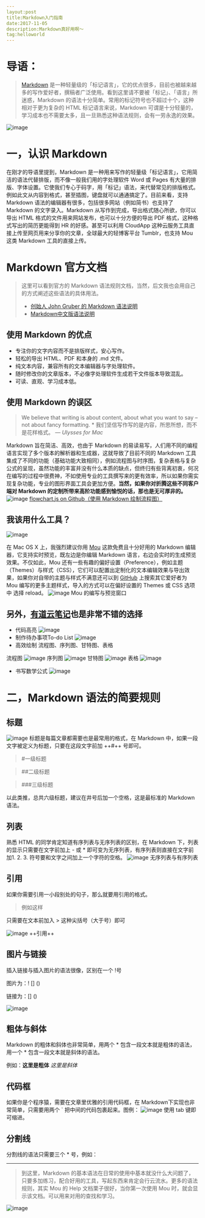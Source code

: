 ```yaml
---
layout:post
title:Markdown入门指南
date:2017-11-05  
description:Markdown真好用啊～
tag:helloworld
---
```


# 导语：
> [Markdown](http://zh.wikipedia.org/wiki/Markdown) 是一种轻量级的「标记语言」，它的优点很多，目前也被越来越多的写作爱好者，撰稿者广泛使用。看到这里请不要被「标记」、「语言」所迷惑，Markdown 的语法十分简单。常用的标记符号也不超过十个，这种相对于更为复杂的 HTML 标记语言来说，Markdown 可谓是十分轻量的，学习成本也不需要太多，且一旦熟悉这种语法规则，会有一劳永逸的效果。

![image](http://ww3.sinaimg.cn/large/6aee7dbbjw1eqft66xcg3j21kw12mdub.jpg)
# 一，认识 Markdown
在刚才的导语里提到，Markdown 是一种用来写作的轻量级「标记语言」，它用简洁的语法代替排版，而不像一般我们用的字处理软件 Word 或 Pages 有大量的排版、字体设置。它使我们专心于码字，用「标记」语法，来代替常见的排版格式。例如此文从内容到格式，甚至插图，键盘就可以通通搞定了。目前来看，支持 Markdown 语法的编辑器有很多，包括很多网站（例如简书）也支持了 Markdown 的文字录入。Markdown 从写作到完成，导出格式随心所欲，你可以导出 HTML 格式的文件用来网站发布，也可以十分方便的导出 PDF 格式，这种格式写出的简历更能得到 HR 的好感。甚至可以利用 CloudApp 这种云服务工具直接上传至网页用来分享你的文章，全球最大的轻博客平台 Tumblr，也支持 Mou 这类 Markdown 工具的直接上传。
# Markdown 官方文档
> 这里可以看到官方的 Markdown 语法规则文档，当然，后文我也会用自己的方式阐述这些语法的具体用法。
>- [创始人 John Gruber 的 Markdown 语法说明](https://daringfireball.net/projects/markdown/syntax)
>- [Markdown中文版语法说明](http://wowubuntu.com/markdown/#list)


## 使用 Markdown 的优点
- 专注你的文字内容而不是排版样式，安心写作。
- 轻松的导出 HTML、PDF 和本身的 .md 文件。
- 纯文本内容，兼容所有的文本编辑器与字处理软件。
- 随时修改你的文章版本，不必像字处理软件生成若干文件版本导致混乱。
- 可读、直观、学习成本低。

## 使用 Markdown 的误区
> We believe that writing is about content, about what you want to say – not about fancy formatting. *
我们坚信写作写的是内容，所思所想，而不是花样格式。
— *Ulysses for Mac*


Markdown 旨在简洁、高效，也由于 Markdown 的易读易写，人们用不同的编程语言实现了多个版本的解析器和生成器，这就导致了目前不同的 Markdown 工具集成了不同的功能（基础功能大致相同），例如流程图与时序图，复杂表格与复杂公式的呈现，虽然功能的丰富并没有什么本质的缺点，但终归有些背离初衷，何况在编写的过程中很费神，不如使用专业的工具撰写来的更有效率，所以如果你需实现复杂功能，专业的图形界面工具会更加方便。**当然，如果你对折腾这些不同客户端对 Markdown 的定制所带来高阶功能感到愉悦的话，那也是无可厚非的。**
![image](http://ww2.sinaimg.cn/large/6aee7dbbgw1eq320claw3j21kw0kjdpc.jpg)
[flowchart.js on Github（使用 Markdown 绘制流程图）](https://github.com/adrai/flowchart.js)
## 我该用什么工具？
![image](http://mouapp.com/Mou_128.png)

在 Mac OS X 上，我强烈建议你用 [Mou](http://25.io/mou/) 这款免费且十分好用的 Markdown 编辑器，它支持实时预览，既左边是你编辑 Markdown 语言，右边会实时的生成预览效果。不仅如此，Mou 还有一些有趣的偏好设置（Preference），例如主题（Themes）与样式（CSS），它们可以配置出定制化的文本编辑效果与导出效果，如果你对自带的主题与样式不满意还可以到 [GitHub](https://github.com/search?utf8=✓&q=Mou) 上搜索其它爱好者为 Mou 编写的更多主题样式，导入的方式可以在偏好设置的 Themes 或 CSS 选项中 选择 reload。
![image](http://ww1.sinaimg.cn/large/6aee7dbbgw1effcq2gx92j210j0ustj7.jpg)
Mou 的编写与预览窗口

## **另外**，[有道云笔记](http://note.youdao.com/iyoudao/?p=2411&vendor=unsilent14)也是非常不错的选择
- 代码高亮
![image](http://note.youdao.com/iyoudao/wp-content/uploads/2016/09/1-1代码高亮.png)
- 制作待办事项To-do List
![image](http://note.youdao.com/iyoudao/wp-content/uploads/2016/09/1-2待办事项.png)
- 高效绘制 流程图、序列图、甘特图、表格

流程图
![image](http://note.youdao.com/iyoudao/wp-content/uploads/2016/09/流程图.png)
序列图
![image](http://note.youdao.com/iyoudao/wp-content/uploads/2016/09/序列图.png)
甘特图
![image](http://note.youdao.com/iyoudao/wp-content/uploads/2016/09/甘特图.png)
表格
![image](http://note.youdao.com/iyoudao/wp-content/uploads/2016/09/1-3表格.png)
- 书写数学公式
![image](http://note.youdao.com/iyoudao/wp-content/uploads/2016/09/数学公式.png)

# 二，Markdown 语法的简要规则
## 标题
![image](http://ww1.sinaimg.cn/large/6aee7dbbgw1effeaclhiyj20eh09cwez.jpg)
标题是每篇文章都需要也是最常用的格式，在 Markdown 中，如果一段文字被定义为标题，只要在这段文字前加 ++#++ 号即可。
> #一级标题

> ##二级标题

> ###三级标题

以此类推，总共六级标题，建议在井号后加一个空格，这是最标准的 Markdown 语法。

## 列表
熟悉 HTML 的同学肯定知道有序列表与无序列表的区别，在 Markdown 下，列表的显示只需要在文字前加上 - 或 * 即可变为无序列表，有序列表则直接在文字前加1. 2. 3. 符号要和文字之间加上一个字符的空格。
![image](http://ww4.sinaimg.cn/large/6aee7dbbgw1effew5aftij20d80bz3yw.jpg)
无序列表与有序列表
## 引用
如果你需要引用一小段别处的句子，那么就要用引用的格式。
>例如这样

只需要在文本前加入 > 这种尖括号（大于号）即可

![image](http://ww3.sinaimg.cn/large/6aee7dbbgw1effezhonxlj20e009c3yu.jpg)
++引用++
## 图片与链接
插入链接与插入图片的语法很像，区别在一个 !号

图片为：! [] ()

链接为：[] ()

![image](http://ww2.sinaimg.cn/large/6aee7dbbgw1efffa67voyj20ix0ctq3n.jpg)
## 粗体与斜体
Markdown 的粗体和斜体也非常简单，用两个 * 包含一段文本就是粗体的语法，用一个 * 包含一段文本就是斜体的语法。

例如：**这里是粗体** *这里是斜体*
## 代码框
如果你是个程序猿，需要在文章里优雅的引用代码框，在 Markdown下实现也非常简单，只需要用两个 ` 把中间的代码包裹起来。图例：
![image](http://ww3.sinaimg.cn/large/6aee7dbbgw1effg1lsa97j20lt0a8dgs.jpg)
使用 tab 键即可缩进。

## 分割线

分割线的语法只需要三个 * 号，例如：

--- 

> 到这里，Markdown 的基本语法在日常的使用中基本就没什么大问题了，只要多加练习，配合好用的工具，写起东西来肯定会行云流水。更多的语法规则，其实 Mou 的 Help 文档栗子很好，当你第一次使用 Mou 时，就会显示该文档。可以用来对用的查找和学习。

![image](http://ww3.sinaimg.cn/large/6aee7dbbgw1effgmnpgqlj210j0us44j.jpg)
